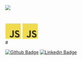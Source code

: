 <img src="https://github-readme-stats.vercel.app/api/top-langs/?username=matheusodilon&layout=compact&langs_count=7&theme=dark" />

#
<div style="display: inline_block">
  <img width="50" src="https://github.com/devicons/devicon/blob/master/icons/javascript/javascript-original.svg" />

  <img width="50" src="https://github.com/devicons/devicon/blob/master/icons/javascript/javascript-original.svg" />
</div>
#

[![Github Badge](https://img.shields.io/badge/-Instagram-fff?style=flat-square&logo=Instagram&logoColor=red&link=https://www.instagram.com/mtsodilon/)](https://www.instagram.com/mtsodilon/)
[![Linkedin Badge](https://img.shields.io/badge/-LinkedIn-blue?style=flat-square&logo=Linkedin&logoColor=white&link=https://www.linkedin.com/in/matheusodilon/)](https://www.linkedin.com/in/matheusodilon/)

<!--
**matheusodilon/matheusodilon** is a ✨ _special_ ✨ repository because its `README.md` (this file) appears on your GitHub profile.

Here are some ideas to get you started:

- 🔭 I’m currently working on ...
- 🌱 I’m currently learning ...
- 👯 I’m looking to collaborate on ...
- 🤔 I’m looking for help with ...
- 💬 Ask me about ...
- 📫 How to reach me: ...
- 😄 Pronouns: ...
- ⚡ Fun fact: ...
-->
